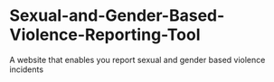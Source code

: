 # Sexual-and-Gender-Based-Violence-Reporting-Tool
A website that enables you report sexual and gender based violence incidents
